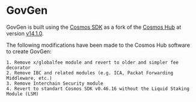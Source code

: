 # GovGen

GovGen is built using the [Cosmos SDK](https://github.com/cosmos/cosmos-sdk) as a fork of the [Cosmos Hub](https://github.com/cosmos/gaia) at version [v14.1.0](https://github.com/cosmos/gaia/releases/tag/v14.1.0).

The following modifications have been made to the Cosmos Hub software to create GovGen:

    1. Remove x/globalfee module and revert to older and simpler fee decorator
    2. Remove IBC and related modules (e.g. ICA, Packat Forwarding Middleware, etc.)
    3. Remove Interchain Security module
    4. Revert to standart Cosmos SDK v0.46.16 without the Liquid Staking Module (LSM)

